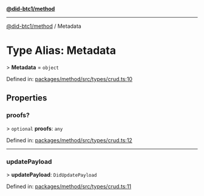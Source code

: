 [**@did-btc1/method**](../README.md)

***

[@did-btc1/method](../globals.md) / Metadata

# Type Alias: Metadata

&gt; **Metadata** = `object`

Defined in: [packages/method/src/types/crud.ts:10](https://github.com/dcdpr/did-btc1-js/blob/4ab6f9915d95beed9bc633644c9db1539395f512/packages/method/src/types/crud.ts#L10)

## Properties

### proofs?

&gt; `optional` **proofs**: `any`

Defined in: [packages/method/src/types/crud.ts:12](https://github.com/dcdpr/did-btc1-js/blob/4ab6f9915d95beed9bc633644c9db1539395f512/packages/method/src/types/crud.ts#L12)

***

### updatePayload

&gt; **updatePayload**: `DidUpdatePayload`

Defined in: [packages/method/src/types/crud.ts:11](https://github.com/dcdpr/did-btc1-js/blob/4ab6f9915d95beed9bc633644c9db1539395f512/packages/method/src/types/crud.ts#L11)
